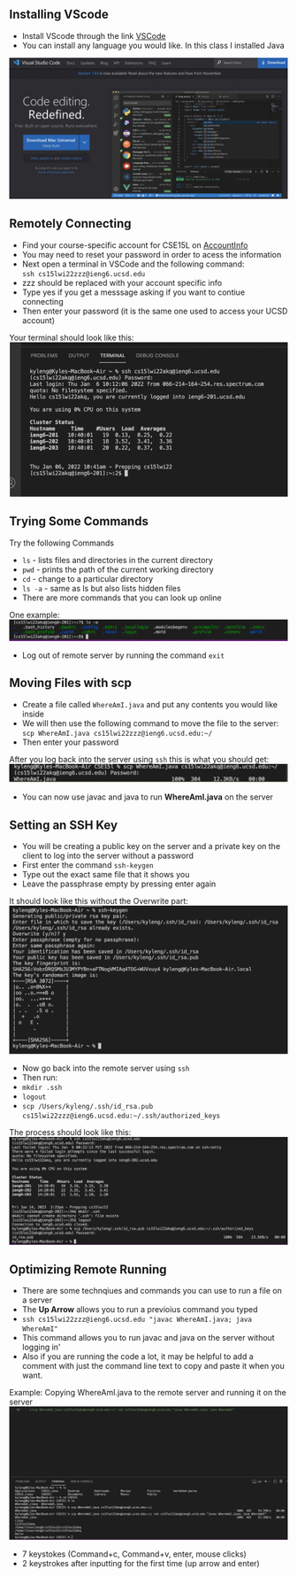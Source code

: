 ## Installing VScode
* Install VScode through the link [VSCode](https://code.visualstudio.com/)
* You can install any language you would like. In this class I installed Java

![Image](VSCodePic.png)

## Remotely Connecting

* Find your course-specific account for CSE15L on [AccountInfo](https://sdacs.ucsd.edu/~icc/index.php)
* You may need to reset your password in order to acess the information
* Next open a terminal in VSCode and the following command:   
`ssh cs15lwi22zzz@ieng6.ucsd.edu`
* zzz should be replaced with your account specific info
* Type yes if you get a messsage asking if you want to contiue connecting
* Then enter your password (it is the same one used to access your UCSD account)

Your terminal should look like this:
![Image](RemoteConnecting.png)


## Trying Some Commands
Try the following Commands
* `ls` - lists files and directories in the current directory
* `pwd` - prints the path of the current working directory
* `cd` - change to a particular directory
* `ls -a` - same as ls but also lists hidden files
* There are more commands that you can look up online

One example:
![Image](TryingCommands.png)

* Log out of remote server by running the command `exit`

## Moving Files with scp
* Create a file called `WhereAmI.java` and put any contents you would like inside
* We will then use the following command to move the file to the server:   
`scp WhereAmI.java cs15lwi22zzz@ieng6.ucsd.edu:~/`
* Then enter your password

After you log back into the server using `ssh` this is what you should get:
![Image](ScpEx1.png)

* You can now use javac and java to run **WhereAmI.java** on the server

## Setting an SSH Key
* You will be creating a public key on the server and a private key on the client to log into the server without a password
* First enter the command `ssh-keygen`
* Type out the exact same file that it shows you
* Leave the passphrase empty by pressing enter again

It should look like this without the Overwrite part:
![Image](KeyEx1.png)

* Now go back into the remote server using `ssh`
* Then run:
* `mkdir .ssh`
* `logout`
* `scp /Users/kyleng/.ssh/id_rsa.pub cs15lwi22zzz@ieng6.ucsd.edu:~/.ssh/authorized_keys`

The process should look like this:
![Image](KeyEx2.png)

## Optimizing Remote Running
* There are some technqiues and commands you can use to run a file on a server
* The **Up Arrow** allows you to  run a previoius command you typed
* `ssh cs15lwi22zzz@ieng6.ucsd.edu "javac WhereAmI.java; java WhereAmI"`
* This command allows you to run javac and java on the server without logging in'
* Also if you are running the code a lot, it may be helpful to add a comment with just the command line text to copy and paste it when you want.

Example: Copying WhereAmI.java to the remote server and running it on the server
![Image](OptimizingEx1.png)

* 7 keystokes (Command+c, Command+v, enter, mouse clicks)
* 2 keystrokes after inputting for the first time (up arrow and enter)




